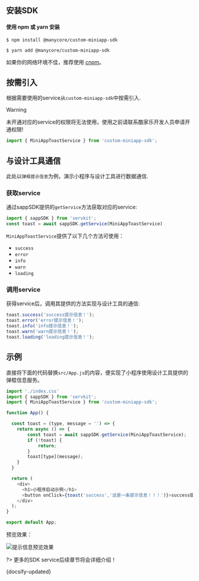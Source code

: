 ## 安装SDK

####  使用 npm 或 yarn 安装

```
$ npm install @manycore/custom-miniapp-sdk

```

```
$ yarn add @manycore/custom-miniapp-sdk

```

如果你的网络环境不佳，推荐使用 [cnpm](https://github.com/cnpm/cnpm)。

## 按需引入

根据需要使用的service从`custom-miniapp-sdk`中按需引入.

> [!warning]
> 未开通对应的service的权限将无法使用，使用之前请联系酷家乐开发人员申请开通权限!

```js
import { MiniAppToastService } from 'custom-miniapp-sdk'; 
```

## 与设计工具通信

此处以`弹框提示信息`为例，演示小程序与设计工具进行数据通信.

### 获取service

通过sappSDK提供的`getService`方法获取对应的service:

```js
import { sappSDK } from 'servkit';
const toast = await sappSDK.getService(MiniAppToastService)
```
`MiniAppToastService`提供了以下几个方法可使用：

- `success`
- `error`
- `info`
- `warn`
- `loading`

### 调用service

获得service后，调用其提供的方法实现与设计工具的通信:

```js
toast.success('success提示信息！');
toast.error('error提示信息！');
toast.info('info提示信息！');
toast.warn('warn提示信息！');
toast.loading('loading提示信息！');
```

## 示例

直接将下面的代码替换`src/App.js`的内容，便实现了小程序使用设计工具提供的弹框信息服务。
```js
import './index.css'
import { sappSDK } from 'servkit';
import { MiniAppToastService } from 'custom-miniapp-sdk';

function App() {

  const toast = (type, message = '') => {
    return async () => {
        const toast = await sappSDK.getService(MiniAppToastService);
        if (!toast) {
            return;
        }
        toast[type](message);
    }
  }

  return (
    <div>
      <h1>小程序启动示例</h1>
      <button onClick={toast('success','这是一条提示信息！！！')}>success提示信息</button>
    </div>
  );
}

export default App;

```

预览效果：

![提示信息预览效果](//qhstaticssl.kujiale.com/newt/101687/image/png/1612170123370/712F351B773D6F487B102E4345E2A20C.png)

?> 更多的SDK service后续章节将会详细介绍！

 {docsify-updated}